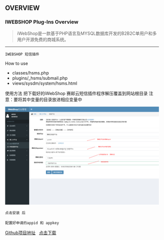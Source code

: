 ## OVERVIEW

### IWEBSHOP Plug-Ins Overview

>iWebShop是一款基于PHP语言及MYSQL数据库开发的B2B2C单用户和多用户开源免费的商城系统。

------
	IWEBSHOP 短信插件
How to use

-	classes/hsms.php
-	plugins/_hsms/submail.php
-	views/sysdm/system/hsms.html

使用方法
    把下载好的iWebShop 赛邮云短信插件程序解压覆盖到网站根目录
    注意：要将其中变量的目录放进相应变量中


![Submail](./markdown/1.png)

    点击安装 后

    配置好申请的appid 和 appkey

[Github项目地址](https://github.com/submail-developers/iwebshop_sms)&nbsp;&nbsp;&nbsp;[点击下载](https://github.com/submail-developers/iwebshop_sms/archive/master.zip)
